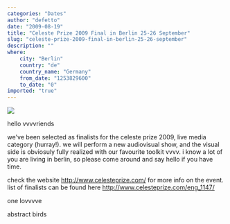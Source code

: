 ```yaml
---
categories: "Dates"
author: "defetto"
date: "2009-08-19"
title: "Celeste Prize 2009 Final in Berlin 25-26 September"
slug: "celeste-prize-2009-final-in-berlin-25-26-september"
description: ""
where: 
    city: "Berlin"
    country: "de"
    country_name: "Germany"
    from_date: "1253829600"
    to_date: "0"
imported: "true"
---
```



![](3082300796_a88e1af45c.jpg)

hello vvvvriends

we've been selected as finalists for the celeste prize 2009, live media category (hurray!). we will perform a new audiovisual show, and the visual side is obviosuly fully realized with our favourite toolkit vvvv. i know a lot of you are living in berlin, so please come around and say hello if you have time.

check the website http://www.celesteprize.com/ for more info on the event.
list of finalists can be found here http://www.celesteprize.com/eng_1147/

one lovvvve

abstract birds
